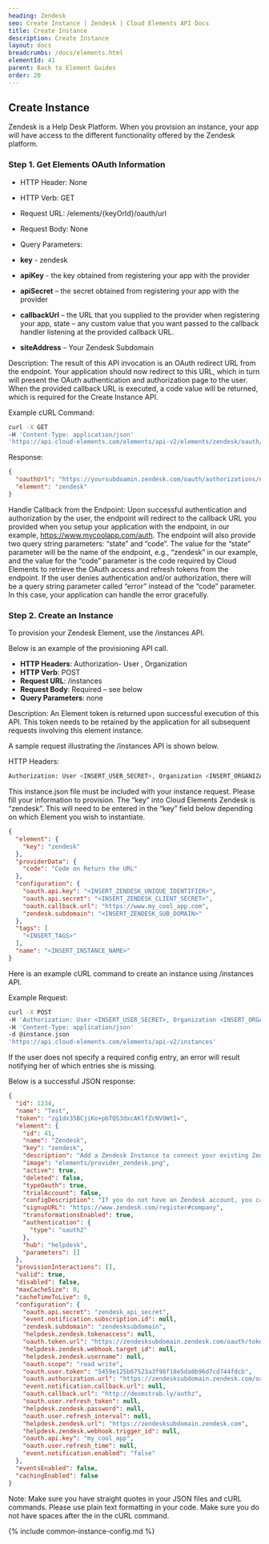 ```yaml
---
heading: Zendesk
seo: Create Instance | Zendesk | Cloud Elements API Docs
title: Create Instance
description: Create Instance
layout: docs
breadcrumbs: /docs/elements.html
elementId: 41
parent: Back to Element Guides
order: 20
---
```


## Create Instance

Zendesk is a Help Desk Platform. When you provision an instance, your app will have access to the different functionality offered by the Zendesk platform.

### Step 1. Get Elements OAuth Information

* HTTP Header: None
* HTTP Verb: GET
* Request URL: /elements/{keyOrId}/oauth/url
* Request Body: None
* Query Parameters:

* __key__ - zendesk
* __apiKey__ - the key obtained from registering your app with the provider
* __apiSecret__ – the secret obtained from registering your app with the provider
* __callbackUrl__ – the URL that you supplied to the provider when registering your app, state – any custom value that you want passed to the callback handler listening at the provided callback URL.
* __siteAddress__ – Your Zendesk Subdomain

Description: The result of this API invocation is an OAuth redirect URL from the endpoint. Your application should now redirect to this URL, which in turn will present the OAuth authentication and authorization page to the user. When the provided callback URL is executed, a code value will be returned, which is required for the Create Instance API.

Example cURL Command:

```bash
curl -X GET
-H 'Content-Type: application/json'
'https://api.cloud-elements.com/elements/api-v2/elements/zendesk/oauth/url?apiKey=zendesk_unique_identifier&apiSecret=zendesk_client_secret&siteAddress=your_zendesk_sbudomain&callbackUrl=http://www.my_cool_app.com/auth&state=zendesk'
```

Response:

```json
{
  "oauthUrl": "https://yoursubdoamin.zendesk.com/oauth/authorizations/new?response_type=code&client_id=zendesk_unique_identifier&redirect_uri=http://www.my_cool_app.com/auth&scope=read write&state=zendesk",
  "element": "zendesk"
}
```

Handle Callback from the Endpoint:
Upon successful authentication and authorization by the user, the endpoint will redirect to the callback URL you provided when you setup your application with the endpoint, in our example, https://www.mycoolapp.com/auth. The endpoint will also provide two query string parameters: “state” and “code”. The value for the “state” parameter will be the name of the endpoint, e.g., “zendesk” in our example, and the value for the “code” parameter is the code required by Cloud Elements to retrieve the OAuth access and refresh tokens from the endpoint. If the user denies authentication and/or authorization, there will be a query string parameter called “error” instead of the “code” parameter. In this case, your application can handle the error gracefully.

### Step 2. Create an Instance

To provision your Zendesk Element, use the /instances API.

Below is an example of the provisioning API call.

* __HTTP Headers__: Authorization- User <user secret>, Organization <organization secret>
* __HTTP Verb__: POST
* __Request URL__: /instances
* __Request Body__: Required – see below
* __Query Parameters__: none

Description: An Element token is returned upon successful execution of this API. This token needs to be retained by the application for all subsequent requests involving this element instance.

A sample request illustrating the /instances API is shown below.

HTTP Headers:

```bash
Authorization: User <INSERT_USER_SECRET>, Organization <INSERT_ORGANIZATION_SECRET>

```
This instance.json file must be included with your instance request.  Please fill your information to provision.  The “key” into Cloud Elements Zendesk is “zendesk”.  This will need to be entered in the “key” field below depending on which Element you wish to instantiate.

```json
{
  "element": {
    "key": "zendesk"
  },
  "providerData": {
    "code": "Code on Return the URL"
  },
  "configuration": {
    "oauth.api.key": "<INSERT_ZENDESK_UNIQUE_IDENTIFIER>",
    "oauth.api.secret": "<INSERT_ZENDESK_CLIENT_SECRET>",
    "oauth.callback.url": "https://www.my_cool_app.com",
    "zendesk.subdomain": "<INSERT_ZENDESK_SUB_DOMAIN>"
  },
  "tags": [
    "<INSERT_TAGS>"
  ],
  "name": "<INSERT_INSTANCE_NAME>"
}
```

Here is an example cURL command to create an instance using /instances API.

Example Request:

```bash
curl -X POST
-H 'Authorization: User <INSERT_USER_SECRET>, Organization <INSERT_ORGANIZATION_SECRET>'
-H 'Content-Type: application/json'
-d @instance.json
'https://api.cloud-elements.com/elements/api-v2/instances'
```

If the user does not specify a required config entry, an error will result notifying her of which entries she is missing.

Below is a successful JSON response:

```json
{
  "id": 1234,
  "name": "Test",
  "token": "zg1dx35BCjiKo+pbTQS3dxcAKlfZcNVOWtI=",
  "element": {
    "id": 41,
    "name": "Zendesk",
    "key": "zendesk",
    "description": "Add a Zendesk Instance to connect your existing Zendesk account to the Help Desk Hub, allowing you to manage your  incidents, priorities, statuses, users, etc. across multiple Help Desk Elements. You will need your Zendesk account information to add an instance.",
    "image": "elements/provider_zendesk.png",
    "active": true,
    "deleted": false,
    "typeOauth": true,
    "trialAccount": false,
    "configDescription": "If you do not have an Zendesk account, you can create one at Zendesk Register",
    "signupURL": "https://www.zendesk.com/register#company",
    "transformationsEnabled": true,
    "authentication": {
      "type": "oauth2"
    },
    "hub": "helpdesk",
    "parameters": []
  },
  "provisionInteractions": [],
  "valid": true,
  "disabled": false,
  "maxCacheSize": 0,
  "cacheTimeToLive": 0,
  "configuration": {
    "oauth.api.secret": "zendesk_api_secret",
    "event.notification.subscription.id": null,
    "zendesk.subdomain": "zendesksubdomain",
    "helpdesk.zendesk.tokenaccess": null,
    "oauth.token.url": "https://zendesksubdomain.zendesk.com/oauth/tokens",
    "helpdesk.zendesk.webhook.target_id": null,
    "helpdesk.zendesk.username": null,
    "oauth.scope": "read write",
    "oauth.user.token": "5459e125b67523a3f98f18e5da0b96d7cd744fdcb",
    "oauth.authorization.url": "https://zendesksubdomain.zendesk.com/oauth/authorizations/new",
    "event.notification.callback.url": null,
    "oauth.callback.url": "http://deomstrab.ly/authz",
    "oauth.user.refresh_token": null,
    "helpdesk.zendesk.password": null,
    "oauth.user.refresh_interval": null,
    "helpdesk.zendesk.url": "https://zendesksubdomain.zendesk.com",
    "helpdesk.zendesk.webhook.trigger_id": null,
    "oauth.api.key": "my_cool_app",
    "oauth.user.refresh_time": null,
    "event.notification.enabled": "false"
  },
  "eventsEnabled": false,
  "cachingEnabled": false
}
```

Note:  Make sure you have straight quotes in your JSON files and cURL commands.  Please use plain text formatting in your code.  Make sure you do not have spaces after the in the cURL command.

{% include common-instance-config.md %}
